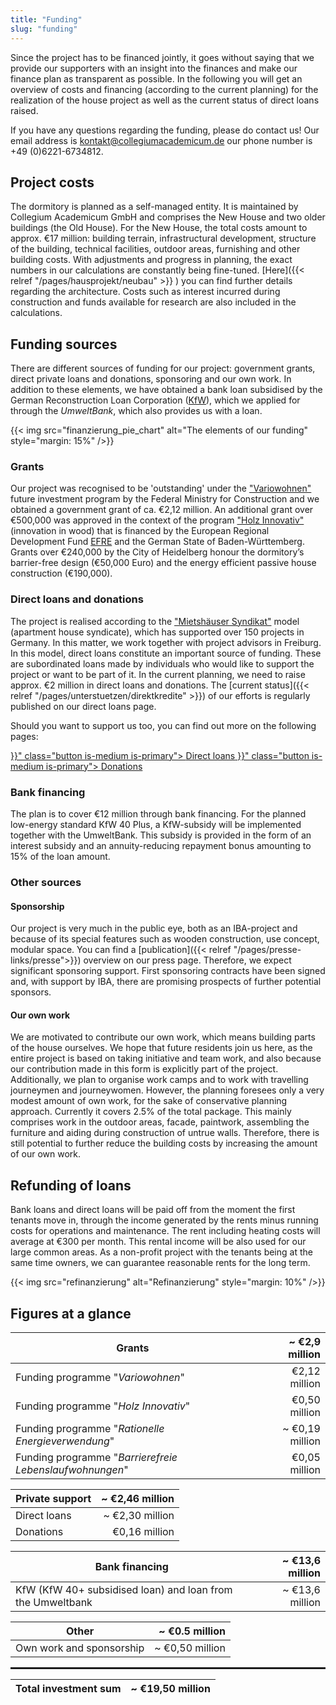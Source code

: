 ```yaml
---
title: "Funding"
slug: "funding"
---
```


Since the project has to be financed jointly, it goes without saying that we provide our supporters with an insight into the finances and make our finance plan as transparent as possible. In the following you will get an overview of costs and financing (according to the current planning) for the realization of the house project as well as the current status of direct loans raised.

If you have any questions regarding the funding, please do contact us! Our email address is [kontakt@collegiumacademicum.de](mailto:kontakt@collegiumacademicum.de)
our phone number is +49 (0)6221-6734812.

## Project costs

The dormitory is planned as a self-managed entity. It is maintained by Collegium Academicum GmbH and comprises the New House and two older buildings (the Old House). For the New House, the total costs amount to approx. €17 million: building terrain, infrastructural development, structure of the building, technical facilities, outdoor areas, furnishing and other building costs. With adjustments and progress in planning, the exact numbers in our calculations are constantly being fine-tuned. [Here]({{< relref "/pages/hausprojekt/neubau"  >}} ) you can find further details regarding the architecture. Costs such as interest incurred during construction and funds available for research are also included in the calculations.

## Funding sources

There are different sources of funding for our project: government grants, direct private loans and donations, sponsoring and our own work. In addition to these elements, we have obtained a bank loan subsidised by the German Reconstruction Loan Corporation ([KfW](https://de.wikipedia.org/wiki/KfW)), which we applied for through the _UmweltBank_, which also provides us with a loan.

{{< img src="finanzierung_pie_chart" alt="The elements of our funding" style="margin: 15%" />}}

### Grants

Our project was recognised to be 'outstanding' under the ["Variowohnen"](https://www.zukunftbau.de/programm/variowohnungen)
future investment program by the Federal Ministry for Construction and we obtained a government grant of ca. €2,12 million. An additional grant over €500,000 was approved in the context of the program ["Holz
Innovativ"](https://efre-bw.de/foerderaufruf/aufruf-zum-foerderprogramm-holz-innovativ/) (innovation in wood) that is financed by the European Regional Development Fund [EFRE](https://ec.europa.eu/regional_policy/de/funding/erdf/) and the German State of Baden-Württemberg. Grants over €240,000 by the City of Heidelberg honour the dormitory’s barrier-free design (€50,000 Euro) and the energy efficient passive house construction (€190,000).

### Direct loans and donations

The project is realised according to the ["Mietshäuser Syndikat"](https://www.syndikat.org/en/) model (apartment house syndicate), which has supported over 150 projects in Germany. In this matter, we work together with project advisors in Freiburg. In this model, direct loans constitute an important source of funding. These are subordinated loans made by individuals who would like to support the project or want to be part of it. In the current planning, we need to raise approx. €2 million in direct loans and donations. The [current status]({{< relref "/pages/unterstuetzen/direktkredite" >}}) of our efforts is regularly published on our direct loans page.

Should you want to support us too, you can find out more on the following pages:

<div class="buttons is-centered">
    <a href="{{< relref "/pages/unterstuetzen/direktkredite" >}}" class="button is-medium is-primary">
        <span class="icon">
            <i class="icon-heart"></i>
        </span>
        <span>Direct loans</span>
    </a>
    <a href="{{< relref "/pages/unterstuetzen/spenden" >}}" class="button is-medium is-primary">
        <span class="icon">
            <i class="icon-heart"></i>
        </span>
        <span>Donations</span>
    </a>
</div>

### Bank financing

The plan is to cover €12 million through bank financing. For the planned low-energy standard KfW 40 Plus, a KfW-subsidy will be implemented together with the UmweltBank. This subsidy is provided in the form of an interest subsidy and an annuity-reducing repayment bonus amounting to 15% of the loan amount.

### Other sources



#### Sponsorship

Our project is very much in the public eye, both as an IBA-project and because of its special features such as wooden construction, use concept, modular space. You can find a [publication]({{< relref "/pages/presse-links/presse">}}) overview on our press page. Therefore, we expect significant sponsoring support. First sponsoring contracts have been signed and, with support by IBA, there are promising prospects of further potential sponsors.



#### Our own work

We are motivated to contribute our own work, which means building parts of the house ourselves. We hope that future residents join us here, as the entire project is based on taking initiative and team work, and also because our contribution made in this form is explicitly part of the project. Additionally, we plan to organise work camps and to work with travelling journeymen and journeywomen. However, the planning foresees only a very modest amount of own work, for the sake of conservative planning approach. Currently it covers 2.5% of the total package. This mainly comprises work in the outdoor areas, facade, paintwork, assembling the furniture and aiding during construction of untrue walls. Therefore, there is still potential to further reduce the building costs by increasing the amount of our own work.


## Refunding of loans

Bank loans and direct loans will be paid off from the moment the first tenants move in, through the income generated by the rents minus running costs for operations and maintenance. The rent including heating costs will average at €300 per month. This rental income will be also used for our large common areas. As a non-profit project with the tenants being at the same time owners, we can guarantee reasonable rents for the long term.

{{< img src="refinanzierung" alt="Refinanzierung" style="margin: 10%" />}}

## Figures at a glance

Grants | ~ €2,9 million |
--- | ---:
Funding programme "_Variowohnen_" | €2,12 million
Funding programme "_Holz Innovativ_" | €0,50 million
Funding programme "_Rationelle Energieverwendung_" | ~ €0,19 million
Funding programme "_Barrierefreie Lebenslaufwohnungen_" | €0,05 million

Private support | ~ €2,46 million |
--- | ---:
Direct loans | ~ €2,30 million
Donations | €0,16 million

Bank financing | ~ €13,6 million|
--- | ---:
KfW (KfW 40+ subsidised loan) and loan from the Umweltbank | ~ €13,6 million

Other | ~ €0.5 million|
--- | ---:
Own work and sponsorship| ~ €0,50 million

<hr style="border:1px solid"> </hr>

Total investment sum | ~ €19,50 million|
---| ---:
